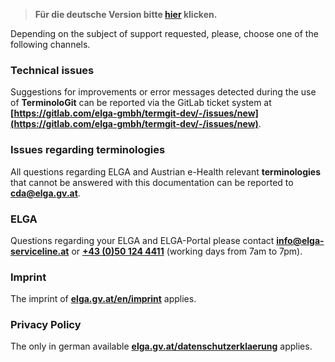 > **Für die deutsche Version bitte [hier](support_de.md) klicken.**

Depending on the subject of support requested, please, choose one of the following channels.

### Technical issues 
Suggestions for improvements or error messages detected during the use of **TerminoloGit** can be reported via the GitLab ticket system at **[https://gitlab.com/elga-gmbh/termgit-dev/-/issues/new](https://gitlab.com/elga-gmbh/termgit-dev/-/issues/new)**.

### Issues regarding terminologies
All questions regarding ELGA and Austrian e-Health relevant **terminologies** that cannot be answered with this documentation can be reported to **[cda@elga.gv.at](mailto:cda@elga.gv.at)**.

### ELGA
Questions regarding your ELGA and ELGA-Portal please contact **[info@elga-serviceline.at](mailto:info@elga-serviceline.at)** or **[+43 (0)50 124 4411](tel:+43501244411)**
(working days from 7am to 7pm).

### Imprint
The imprint of **[elga.gv.at/en/imprint](https://www.elga.gv.at/en/imprint/)** applies.

### Privacy Policy
The only in german available **[elga.gv.at/datenschutzerklaerung](https://www.elga.gv.at/datenschutzerklaerung/)** applies.